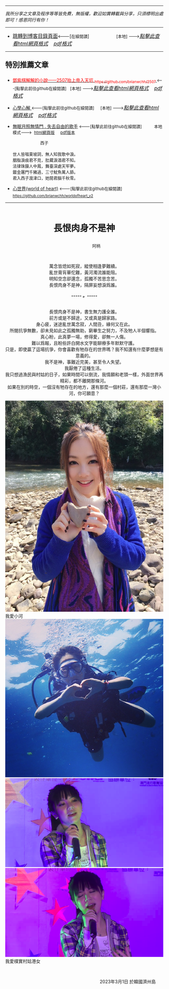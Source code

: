 ***
*我所分享之文章及程序等等皆免費，無版權，歡迎如實轉載與分享，只須標明出處即可！感恩同行有你！* 
****
- [<font size=3>跳轉到博客目錄頁面</font>](../../tableOfContent.md)<---[<font size=2>在線閱讀</font>]&nbsp;&nbsp; &nbsp; &nbsp; &nbsp; &nbsp; &nbsp; &nbsp; &nbsp; &nbsp;&nbsp; &nbsp;  <font size=2> [本地] ---></font><font size=3>[*_點擊此查看html網頁格式_*](../../tableOfContent.html)&nbsp; &nbsp; [*_pdf格式_*](../../tableOfContent.md.pdf)</font>
****

### <p style="font-size: 23px; font-weight:900;">特別推薦文章</p>

- [<font color=red> 鄧紫棋解解的小說——2507抬上帝入天坑 <sub>https://github.com/brianwchh/2507 </sub></font>](https://github.com/brianwchh/worldofheart_v2/blob/main/md_and_html/%E9%84%A7%E7%B4%AB%E6%A3%8B%E8%A7%A3%E8%A7%A3%E7%9A%84%E5%B0%8F%E8%AA%AA%E2%80%94%E2%80%942507%E6%8A%AC%E4%B8%8A%E5%B8%9D%E5%85%A5%E5%A4%A9%E5%9D%91.md)<font size=2><---[點擊此前往github在線閱讀]</font>&nbsp;&nbsp; <font size=2> [本地] ---></font><font size=3>[*_點擊此查看html網頁格式_*](../../md_and_html/鄧紫棋解解的小說——2507抬上帝入天坑.html)&nbsp; &nbsp; [*_pdf格式_*](../../md_and_html/鄧紫棋解解的小說——2507抬上帝入天坑.md.pdf)</font> 

- [<font  > 心學心解 </font>](https://github.com/brianwchh/worldofheart_v2/blob/main/md_and_html/%E5%BF%83%E5%AD%B8%E6%96%B0%E8%A7%A3.md)<font size=2><---[點擊此前往github在線閱讀]</font>&nbsp;&nbsp; &nbsp;   <font size=2> [本地] ---></font><font size=3>[*_點擊此查看html網頁格式_*](../../md_and_html/心學新解.html)&nbsp; &nbsp; [*_pdf格式_*](../../md_and_html/心學新解.md.pdf)</font> 

- [<font  >無眠月照無情門 . 失去自由的歌手</font>](https://github.com/brianwchh/worldofheart_v2/blob/main/md_and_html/%E7%84%A1%E7%9C%A0%E6%9C%88%E7%85%A7%E7%84%A1%E6%83%85%E9%96%80.md)<font size=2> <---[點擊此前往github在線閱讀]</font> &nbsp;&nbsp;&nbsp;&nbsp;&nbsp;&nbsp;&nbsp;&nbsp; <font size=2>本地模式---> &nbsp;[html網頁版](../../md_and_html/無眠月照無情門.html) &nbsp;&nbsp;&nbsp; [pdf版本](../../md_and_html/無眠月照無情門.md.pdf) </font>

    <p><font size=2>&nbsp; &nbsp; &nbsp; &nbsp; &nbsp; &nbsp; &nbsp; &nbsp; &nbsp; &nbsp; &nbsp; &nbsp; 西子</br></br>世人皆唱東坡詞，無人知我歌中淚。</br>胭脂淚痕君不見，肚藏淚酒君不知。</br>法律珠鍊人中鳳，舞臺深處天牢夢。</br>鍍金屠門千豬過，三寸魷魚萬人舔。</br>君入西子渡津口，她閱君腦千秋雪。</font></p>
    
- [<font  >心世界(world of heart)</font>](https://github.com/brianwchh/worldofheart_v2)<font size=2> <---[點擊此前往github在線閱讀]</font> <sub> https://github.com/brianwchh/worldofheart_v2 </sub>

   

****



</br>

****<p align="center" style="font-size: 28px;">長恨肉身不是神</p>****

<p align="center" style="font-size: small;">&nbsp;&nbsp;&nbsp;&nbsp;&nbsp;&nbsp;&nbsp;&nbsp;&nbsp;&nbsp;&nbsp;&nbsp;&nbsp;&nbsp;&nbsp;&nbsp;&nbsp;&nbsp;&nbsp;&nbsp; 阿柄</p>


<div align="center"> <!-- div_1-->

<p align="center"> 
    
</br>    
 
萬念皆熄如死寂，縱使相逢夢難續。   
亂世膏肓華佗難，黃河濁流誰能阻。   
明知空念卻還念，孤獨不苦思念苦。  
長恨肉身不是神，隔屏妄想淚爲誰。   


  ***_-----&nbsp;。-----_***   
  </br>
 
長恨肉身不是神，書生無力護全誰。   
前方或是不歸途，又或真是歸家路。  
身心疲，迷途亂世萬念寂，人間丑，緣何又在此。   
所閱抗爭無數，卻未見如此之孤獨無助，窮畢生之努力，不及牠人半個響指。  
真心盼，此真夢一場，修得愛，卻無一人傷。   
難以爲報，且盼些許白開水文字能聊療多年默默守護。  
只是，即使贏了這場抗爭，你會喜歡有牠存在的世界嗎？我不知還有什麼夢想是有意義的。  
我不是神，事難近完美，甚至令人失望。    
我厭倦了這種生活。  
我只想過漁民與村姑的日子，如果時間可以倒流，我情願和老頭一樣，外面世界再精彩，都不離開那條河。  
如果在別的時空，一個沒有牠存在的地方，還有那麼一個村莊，還有那麼一灣小河，你可願意？     
 
 


</p>

</div> <!-- end of div_1-->

![alt text](./images/tsw.jpg)
<span> 我愛小河 </span>
![alt text](./images/tsw2.jpg)
![alt text](./images/tsw.png)
![alt text](./images/tsw2.png)
<span> 我愛樸實村姑港女 </span>

</br>

<p align="right"> 2023年3月1日 於韓國濟州島 &nbsp;&nbsp;&nbsp;&nbsp;&nbsp; </p>  
  





</br>
</br>



 
</br>

</br>





